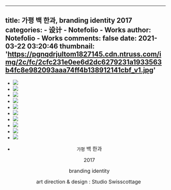 
---
title: 가평 백 한과, branding identity 2017
categories: 
    - 设计
    - Notefolio - Works
author: Notefolio - Works
comments: false
date: 2021-03-22 03:20:46
thumbnail: 'https://pgnqdrjultom1827145.cdn.ntruss.com/img/2c/fc/2cfc231e0ee6d2dc6279231a1933563b4fc8e982093aaa74ff4b138912141cbf_v1.jpg'
---

<div>   
<ul><li><img src="https://pgnqdrjultom1827145.cdn.ntruss.com/img/2c/fc/2cfc231e0ee6d2dc6279231a1933563b4fc8e982093aaa74ff4b138912141cbf_v1.jpg" referrerpolicy="no-referrer"></li><li><img src="https://pgnqdrjultom1827145.cdn.ntruss.com/img/d7/ca/d7cae5d8d68f82d201ad9eb10226244045b7d1d1f947b443f2a0813bcd181bca_v1.jpg" referrerpolicy="no-referrer"></li><li><img src="https://pgnqdrjultom1827145.cdn.ntruss.com/img/85/e4/85e46e69dcdefe671913d2e0b644abbbffa442ff823cbf09190cc2dc54aeed35_v1.jpg" referrerpolicy="no-referrer"></li><li><img src="https://pgnqdrjultom1827145.cdn.ntruss.com/img/73/89/73896c4630f48aa2aa97577d26d2a5e2c03c0395f207e877c25788c2d0b2e007_v1.jpg" referrerpolicy="no-referrer"></li><li><img src="https://pgnqdrjultom1827145.cdn.ntruss.com/img/c3/a2/c3a29b6ea438d6861276ec1de7b605250bd3c364658d7229199fa7f3c045527d_v1.jpg" referrerpolicy="no-referrer"></li><li><img src="https://pgnqdrjultom1827145.cdn.ntruss.com/img/12/71/1271fb931b165b498fd9fbed26a04412651fe4f6dc6e0e0ab7942c6ce9b95d1c_v1.jpg" referrerpolicy="no-referrer"></li><li><img src="https://pgnqdrjultom1827145.cdn.ntruss.com/img/2b/6e/2b6e0a27594703870351b83dd3b696732c948e4ec06514a659d957ddf32edf96_v1.jpg" referrerpolicy="no-referrer"></li><li><img src="https://pgnqdrjultom1827145.cdn.ntruss.com/img/ef/b7/efb73b1cd3ed4ec4adb2b8fee0cd1fe6d1bbba4d9ec878e6f16e0079128d8033_v1.jpg" referrerpolicy="no-referrer"></li><li><img src="https://pgnqdrjultom1827145.cdn.ntruss.com/img/06/5c/065c37522ed381dbc08cf9814335bd344ad7ebba3121ce65988230811ee7c4d4_v1.jpg" referrerpolicy="no-referrer"></li><li><img src="https://pgnqdrjultom1827145.cdn.ntruss.com/img/76/ff/76ff7601bb989d41477e2866ab430c8b630fae6f2dca04dd0e21c2ab642c5bfe_v1.jpg" referrerpolicy="no-referrer"></li><li>
    <p style="text-align: center;">가평<span style="font-size: 12pt;"> 백 한과</span></p><p style="text-align: center;"><span style="font-size: 12pt;">2017</span></p><p style="text-align: center;"><span style="font-size: 12pt;">branding identity</span></p><p style="text-align: center;"><span style="font-size: 12pt;">art direction & design : Studio Swisscottage </span></p></li></ul>  
</div>
            